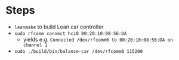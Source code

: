 # Steps
+ `leanmake` to build Lean car controller
+ `sudo rfcomm connect hci0 00:20:10:08:56:DA`
  - yields e.g. `Connected /dev/rfcomm0 to 00:20:10:08:56:DA on channel 1`
+ `sudo ./build/bin/balance-car /dev/rfcomm0 115200`


